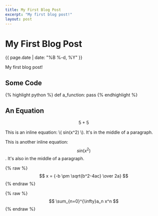 ```yaml
---
title: My First Blog Post
excerpt: "My first blog post!"
layout: post
---
```


# My First Blog Post

{{ page.date | date: "%B %-d, %Y" }}

My first blog post!

## Some Code

{% highlight python %}
def a_function:
	pass
{% endhighlight %}

## An Equation

$$ 5 + 5 $$

This is an inline equation: \\( sin(x^2) \\). It's in the middle of a paragraph.

This is another inline equation: $$ sin(x^2) $$. It's also in the middle of a paragraph.

{% raw %}
$$
x = {-b \pm \sqrt{b^2-4ac} \over 2a}
$$
{% endraw %}

{% raw %}
$$
\sum_{n=0}^{\infty}a_n x^n
$$
{% endraw %}
